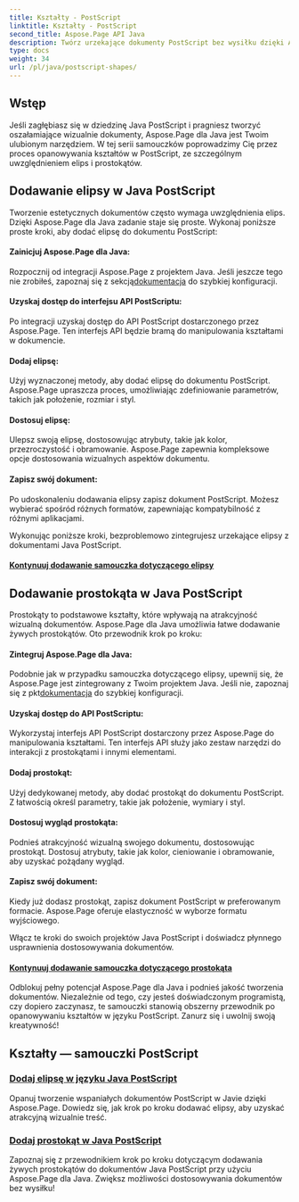 ```yaml
---
title: Kształty - PostScript
linktitle: Kształty - PostScript
second_title: Aspose.Page API Java
description: Twórz urzekające dokumenty PostScript bez wysiłku dzięki Aspose.Page Java. Zapoznaj się z samouczkami dotyczącymi dodawania elips i prostokątów, tworząc atrakcyjną wizualnie zawartość.
type: docs
weight: 34
url: /pl/java/postscript-shapes/
---
```


## Wstęp

Jeśli zagłębiasz się w dziedzinę Java PostScript i pragniesz tworzyć oszałamiające wizualnie dokumenty, Aspose.Page dla Java jest Twoim ulubionym narzędziem. W tej serii samouczków poprowadzimy Cię przez proces opanowywania kształtów w PostScript, ze szczególnym uwzględnieniem elips i prostokątów.

## Dodawanie elipsy w Java PostScript

Tworzenie estetycznych dokumentów często wymaga uwzględnienia elips. Dzięki Aspose.Page dla Java zadanie staje się proste. Wykonaj poniższe proste kroki, aby dodać elipsę do dokumentu PostScript:

#### Zainicjuj Aspose.Page dla Java:

 Rozpocznij od integracji Aspose.Page z projektem Java. Jeśli jeszcze tego nie zrobiłeś, zapoznaj się z sekcją[dokumentacja](https://reference.aspose.com/page/java/) do szybkiej konfiguracji.

#### Uzyskaj dostęp do interfejsu API PostScriptu:
Po integracji uzyskaj dostęp do API PostScript dostarczonego przez Aspose.Page. Ten interfejs API będzie bramą do manipulowania kształtami w dokumencie.

#### Dodaj elipsę:
Użyj wyznaczonej metody, aby dodać elipsę do dokumentu PostScript. Aspose.Page upraszcza proces, umożliwiając zdefiniowanie parametrów, takich jak położenie, rozmiar i styl.

#### Dostosuj elipsę:
Ulepsz swoją elipsę, dostosowując atrybuty, takie jak kolor, przezroczystość i obramowanie. Aspose.Page zapewnia kompleksowe opcje dostosowania wizualnych aspektów dokumentu.

#### Zapisz swój dokument:
Po udoskonaleniu dodawania elipsy zapisz dokument PostScript. Możesz wybierać spośród różnych formatów, zapewniając kompatybilność z różnymi aplikacjami.

Wykonując poniższe kroki, bezproblemowo zintegrujesz urzekające elipsy z dokumentami Java PostScript.

#### [Kontynuuj dodawanie samouczka dotyczącego elipsy](./add-ellipse/)

## Dodawanie prostokąta w Java PostScript

Prostokąty to podstawowe kształty, które wpływają na atrakcyjność wizualną dokumentów. Aspose.Page dla Java umożliwia łatwe dodawanie żywych prostokątów. Oto przewodnik krok po kroku:

#### Zintegruj Aspose.Page dla Java:
 Podobnie jak w przypadku samouczka dotyczącego elipsy, upewnij się, że Aspose.Page jest zintegrowany z Twoim projektem Java. Jeśli nie, zapoznaj się z pkt[dokumentacja](https://reference.aspose.com/page/java/) do szybkiej konfiguracji.

#### Uzyskaj dostęp do API PostScriptu:
Wykorzystaj interfejs API PostScript dostarczony przez Aspose.Page do manipulowania kształtami. Ten interfejs API służy jako zestaw narzędzi do interakcji z prostokątami i innymi elementami.

#### Dodaj prostokąt:
Użyj dedykowanej metody, aby dodać prostokąt do dokumentu PostScript. Z łatwością określ parametry, takie jak położenie, wymiary i styl.

#### Dostosuj wygląd prostokąta:
Podnieś atrakcyjność wizualną swojego dokumentu, dostosowując prostokąt. Dostosuj atrybuty, takie jak kolor, cieniowanie i obramowanie, aby uzyskać pożądany wygląd.

#### Zapisz swój dokument:
Kiedy już dodasz prostokąt, zapisz dokument PostScript w preferowanym formacie. Aspose.Page oferuje elastyczność w wyborze formatu wyjściowego.

Włącz te kroki do swoich projektów Java PostScript i doświadcz płynnego usprawnienia dostosowywania dokumentów.

#### [Kontynuuj dodawanie samouczka dotyczącego prostokąta](./add-rectangle/)

Odblokuj pełny potencjał Aspose.Page dla Java i podnieś jakość tworzenia dokumentów. Niezależnie od tego, czy jesteś doświadczonym programistą, czy dopiero zaczynasz, te samouczki stanowią obszerny przewodnik po opanowywaniu kształtów w języku PostScript. Zanurz się i uwolnij swoją kreatywność!
## Kształty — samouczki PostScript
### [Dodaj elipsę w języku Java PostScript](./add-ellipse/)
Opanuj tworzenie wspaniałych dokumentów PostScript w Javie dzięki Aspose.Page. Dowiedz się, jak krok po kroku dodawać elipsy, aby uzyskać atrakcyjną wizualnie treść.
### [Dodaj prostokąt w Java PostScript](./add-rectangle/)
Zapoznaj się z przewodnikiem krok po kroku dotyczącym dodawania żywych prostokątów do dokumentów Java PostScript przy użyciu Aspose.Page dla Java. Zwiększ możliwości dostosowywania dokumentów bez wysiłku!